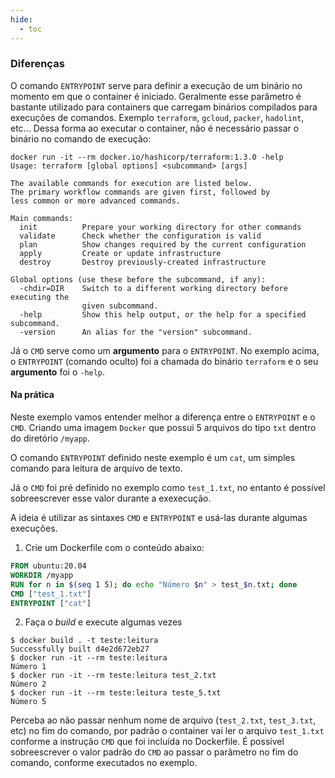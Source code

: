 ```yaml
---
hide:
  - toc
---
```


### Diferenças

O comando `ENTRYPOINT` serve para definir a execução de um binário no momento em que o container é iniciado. Geralmente esse parâmetro é bastante utilizado para containers que carregam binários compilados para execuções de comandos. Exemplo `terraform`, `gcloud`, `packer`, `hadolint`, etc... Dessa forma ao executar o container, não é necessário passar o binário no comando de execução:

```shell
docker run -it --rm docker.io/hashicorp/terraform:1.3.0 -help
Usage: terraform [global options] <subcommand> [args]

The available commands for execution are listed below.
The primary workflow commands are given first, followed by
less common or more advanced commands.

Main commands:
  init          Prepare your working directory for other commands
  validate      Check whether the configuration is valid
  plan          Show changes required by the current configuration
  apply         Create or update infrastructure
  destroy       Destroy previously-created infrastructure

Global options (use these before the subcommand, if any):
  -chdir=DIR    Switch to a different working directory before executing the
                given subcommand.
  -help         Show this help output, or the help for a specified subcommand.
  -version      An alias for the "version" subcommand.
```

Já o `CMD` serve como um **argumento** para o `ENTRYPOINT`. No exemplo acima, o `ENTRYPOINT` (comando oculto) foi a chamada do binário `terraform` e o seu **argumento** foi o `-help`.


#### Na prática
Neste exemplo vamos entender melhor a diferença entre o `ENTRYPOINT` e o `CMD`. Criando uma imagem `Docker` que possui 5 arquivos do tipo `txt` dentro do diretório `/myapp`.

O comando `ENTRYPOINT` definido neste exemplo é um `cat`, um simples comando para leitura de arquivo de texto.

Já o `CMD` foi pré definido no exemplo como `test_1.txt`, no entanto é possível sobreescrever esse valor durante a exexecução.

A ideia é utilizar as sintaxes `CMD` e `ENTRYPOINT` e usá-las durante algumas execuções.

1. Crie um Dockerfile com o conteúdo abaixo:
```Dockerfile linenums="1"
FROM ubuntu:20.04
WORKDIR /myapp
RUN for n in $(seq 1 5); do echo "Número $n" > test_$n.txt; done
CMD ["test_1.txt"]
ENTRYPOINT ["cat"]
```
2. Faça o *build* e execute algumas vezes
``` shell
$ docker build . -t teste:leitura
Successfully built d4e2d672eb27
$ docker run -it --rm teste:leitura
Número 1
$ docker run -it --rm teste:leitura test_2.txt
Número 2
$ docker run -it --rm teste:leitura teste_5.txt
Número 5
```
Perceba ao não passar nenhum nome de arquivo (`test_2.txt`, `test_3.txt`, etc) no fim do comando, por padrão o container vai ler o arquivo `test_1.txt` conforme a instrução `CMD` que foi incluída no Dockerfile. É possível sobreescrever o valor padrão do `CMD` ao passar o parâmetro no fim do comando, conforme executados no exemplo.

